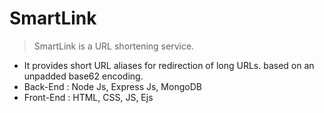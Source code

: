# SmartLink

> SmartLink is a URL shortening service. 
* It provides short URL aliases for redirection of long URLs. 
based on an unpadded base62 encoding.
* Back-End : Node Js, Express Js, MongoDB
* Front-End : HTML, CSS, JS, Ejs
